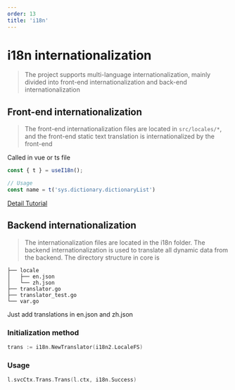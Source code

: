 ```yaml
---
order: 13
title: 'i18n'
---
```


# i18n internationalization

> The project supports multi-language internationalization, mainly divided into front-end internationalization and back-end internationalization

## Front-end internationalization

> The front-end internationalization files are located in `src/locales/*`, and the front-end static text translation is internationalized by the front-end

Called in vue or ts file

```typescript
const { t } = useI18n();

// Usage
const name = t('sys.dictionary.dictionaryList')
```

[Detail Tutorial](https://doc.vvbin.cn/dep/i18n.html)

## Backend internationalization

> The internationalization files are located in the i18n folder. The backend internationalization is used to translate all dynamic data from the backend. The directory structure in core is

```text
├── locale
│   ├── en.json
│   └── zh.json
├── translator.go
├── translator_test.go
└── var.go

```

Just add translations in en.json and zh.json

### Initialization method

```go
trans := i18n.NewTranslator(i18n2.LocaleFS)
```

### Usage

```go
l.svcCtx.Trans.Trans(l.ctx, i18n.Success)
```